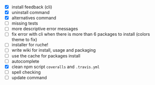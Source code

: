 - [x] install feedback (cli)
- [x] uninstall command
- [x] alternatives command
- [ ] missing tests
- [ ] more descriptive error messages
- [ ] fix error with cli when there is more than 6 packages to install
      (colors theme to fix)
- [ ] installer for ruche!
- [ ] write wiki for install, usage and packaging
- [ ] use the cache for packages install
- [ ] autocomplete
- [x] clean npm script `coveralls` and `.travis.yml`
- [ ] spell checking
- [ ] update command
